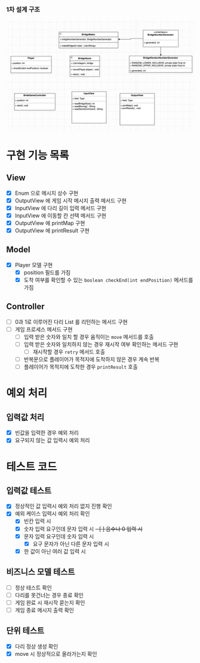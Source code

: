 ### 1차 설계 구조
![img.png](img.png)

# 구현 기능 목록

## View
- [X] Enum 으로 메시지 상수 구현
- [X] OutputView 에 게임 시작 메시지 출력 메서드 구현
- [X] InputView 에 다리 길이 입력 메서드 구현
- [X] InputView 에 이동할 칸 선택 메서드 구현
- [X] OutputView 에 printMap 구현
- [X] OutputView 에 printResult 구현

## Model
- [X] Player 모델 구현
  - [X] position 필드를 가짐
  - [X] 도착 여부를 확인할 수 있는 `boolean checkEnd(int endPosition)` 메서드를 가짐

## Controller
- [ ] 0과 1로 이루어진 다리 List 를 리턴하는 메서드 구현
- [ ] 게임 프로세스 메서드 구현
  - [ ] 입력 받은 숫자와 일치 할 경우 움직이는 `move` 메서드를 호출
  - [ ] 입력 받은 숫자와 일치하지 않는 경우 재시작 여부 확인하는 메서드 구현
    - [ ] 재시작할 경우 `retry` 메서드 호출
  - [ ] 반복문으로 플레이어가 목적지에 도착하지 않은 경우 계속 반복
  - [ ] 플레이어가 목적지에 도착한 경우 `printResult` 호출

# 예외 처리
## 입력값 처리
- [X] 빈값을 입력한 경우 예외 처리
- [X] 요구되지 않는 값 입력시 예외 처리

# 테스트 코드
## 입력값 테스트
- [X] 정상적인 값 입력시 예외 처리 없지 진행 확인
- [X] 예외 케이스 입력시 예외 처리 확인
  - [X] 빈칸 입력 시
  - [X] 숫자 입력 요구인데 문자 입력 시
    ~~- [ ] 음수나 0 입력 시~~
  - [X] 문자 입력 요구인데 숫자 입력 시
    - [X] 요구 문자가 아닌 다른 문자 입력 시
  - [X] 한 값이 아닌 여러 값 입력 시
## 비즈니스 모델 테스트
- [ ] 정상 테스트 확인
- [ ] 다리를 못건너는 경우 종료 확인
- [ ] 게임 완료 시 재시작 묻는지 확인
- [ ] 게임 종료 메시지 출력 확인
## 단위 테스트
- [X] 다리 정상 생성 확인
- [X] move 시 정상적으로 올라가는지 확인
